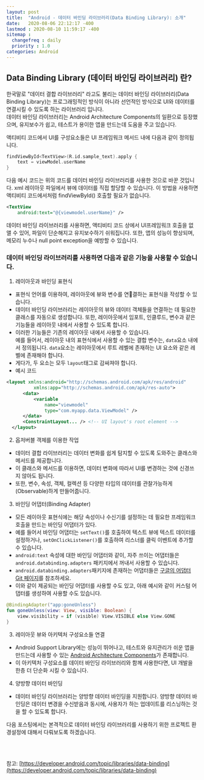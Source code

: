 ```yaml
---
layout: post
title:  "Android - 데이터 바인딩 라이브러리(Data Binding Library): 소개"
date:   2020-08-06 22:12:17 -400
lastmod : 2020-08-10 11:59:17 -400
sitemap :
  changefreq : daily
  priority : 1.0
categories: Android
---
```


## Data Binding Library (데이터 바인딩 라이브러리) 란?
한국말로 "데이터 결합 라이브러리" 라고도 불리는 데이터 바인딩 라이브러리(Data Binding Library)는 프로그래밍적인 방식이 아니라 선언적인 방식으로 UI와 데이터를 연결시킬 수 있도록 하는 라이브러리 입니다.  
데이터 바인딩 라이브러리는 Android Architecture Components의 일환으로 등장했으며, 유지보수가 쉽고, 테스트가 용이한 앱을 만드는데 도움을 주고 있습니다.  

액티비티 코드에서 UI를 구성요소들은 UI 프레임워크 메서드 내에 다음과 같이 정의됩니다.
```kotlin
findViewById<TextView>(R.id.sample_text).apply {
    text = viewModel.userName
}
```

다음 예시 코드는 위의 코드를 데이터 바인딩 라이브러리를 사용한 것으로 바꾼 것입니다.
xml 레이아웃 파일에서 뷰에 데이터를 직접 할당할 수 있습니다. 이 방법을 사용하면 액티비티 코드에서처럼 findViewById() 호출할 필요가 없습니다.  

```xml
<TextView
    android:text="@{viewmodel.userName}" />
```

데이터 바인딩 라이브러리를 사용하면, 액티비티 코드 상에서 UI프레임워크 호출을 없앨 수 있어, 파일이 단순해지고 유지보수하기 쉬워집니다. 또한, 앱의 성능이 향상되며, 메모리 누수나 null point exception을 예방할 수 있습니다.  


### 데이터 바인딩 라이브러리를 사용하면 다음과 같은 기능을 사용할 수 있습니다.
1. 레이아웃과 바인딩 표현식  
- 표현식 언어를 이용하여, 레이아웃에 뷰와 변수를 연결하는 표현식을 작성할 수 있습니다.  
- 데이터 바인딩 라이브러리는 레이아웃의 뷰와 데이터 객체들을 연결하는 데 필요한 클래스를 자동으로 생성합니다. 또한, 레이아웃에서 임포트, 인클루드, 변수과 같은 기능들을 레이아웃 내에서 사용할 수 있도록 합니다.
- 이러한 기능들은 기존의 레이아웃 내에서 사용할 수 있습니다.  
예를 들어서, 레이아웃 내의 표현식에서 사용할 수 있는 결합 변수는, `data`요소 내에서 정의됩니다.
`data`요소는 레이아웃에서 루트 레벨에 존재하는 UI 요소와 같은 레벨에 존재해야 합니다.
- 게다가, 두 요소는 모두 `layout`태그로 감싸져야 합니다.  
- 예시 코드
```xml
<layout xmlns:android="http://schemas.android.com/apk/res/android"
          xmlns:app="http://schemas.android.com/apk/res-auto">
      <data>
          <variable
              name="viewmodel"
              type="com.myapp.data.ViewModel" />
      </data>
      <ConstraintLayout... /> <!-- UI layout's root element -->
  </layout>
```

2. 옵저버블 객체를 이용한 작업
- 데이터 결합 라이브러리는 데이터 변화를 쉽게 탐지할 수 있도록 도와주는 클래스와 메서드를 제공합니다.
- 이 클래스와 메서드를 이용하면, 데이터 변화에 따라서 UI를 변경하는 것에 신경쓰지 않아도 됩니다.  
- 또한, 변수, 속성, 객체, 컬렉션 등 다양한 타입의 데이터를 관찰가능하게(Observable)하게 만들어줍니다.

3. 바인딩 어댑터(Binding Adapter)
- 모든 레이아웃 표현식에는 해당 속성이나 수신기를 설정하는 데 필요한 프레임워크 호출을 만드는 바인딩 어댑터가 있다.
- 예를 들어서 바인딩 어댑터는 `setText()`를 호출하여 텍스트 뷰에 텍스트 데이터를 설정하거나, `setOnClickListener()`를 호출하여 리스너를 클릭 이벤트에 추가할 수 있습니다.  
- `android:text` 속성에 대한 바인딩 어댑터와 같이, 자주 쓰이는 어댑터들은 `android.databinding.adapters` 패키지에서 꺼내서 사용할 수 있습니다.  
- `android.databinding.adapters`패키지에 존재하는 어댑터들은 [구글의 어댑터 Git 페이지](https://android.googlesource.com/platform/frameworks/data-binding/+/refs/heads/studio-master-dev/extensions/baseAdapters/src/main/java/androidx/databinding/adapters)를 참조하세요.
- 이와 같이 제공되는 바인딩 어댑터를 사용할 수도 있고, 아래 예시와 같이 커스텀 어댑터를 생성하여 사용할 수도 있습니다.

```kotlin
@BindingAdapter("app:goneUnless")
fun goneUnless(view: View, visible: Boolean) {
    view.visibility = if (visible) View.VISIBLE else View.GONE
}
```

3. 레이아웃 뷰와 아키텍처 구성요소들 연결
- Android Support Library에는 성능이 뛰어나고, 테스트와 유지관리가 쉬운 앱을 만드는데 사용할 수 있는 [Android Architecture Components](https://developer.android.com/topic/libraries/architecture)가 존재합니다.  
- 이 아키텍처 구성요소를 데이터 바인딩 라이브러리와 함께 사용한다면, UI 개발을 한층 더 단순화 시킬 수 있습니다.  

4. 양방향 데이터 바인딩
- 데이터 바인딩 라이브러리는 양방향 데이터 바인딩을 지원합니다. 양방향 데이터 바인딩은  데이터 변경을 수신받음과 동시에, 사용자가 하는 업데이트를 리스닝하는 것을 할 수 있도록 합니다.  


다음 포스팅에서는 본격적으로 데이터 바인딩 라이브러리를 사용하기 위한 프로젝트 환경설정에 대해서 다뤄보도록 하겠습니다.  

<br/>
<br/>

참고: [https://developer.android.com/topic/libraries/data-binding](https://developer.android.com/topic/libraries/data-binding)
